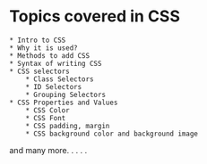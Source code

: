 # Topics covered in CSS
    * Intro to CSS
    * Why it is used?
    * Methods to add CSS
    * Syntax of writing CSS
    * CSS selectors
        * Class Selectors
        * ID Selectors
        * Grouping Selectors
    * CSS Properties and Values
        * CSS Color
        * CSS Font
        * CSS padding, margin
        * CSS background color and background image
   and many more. . . . . 
